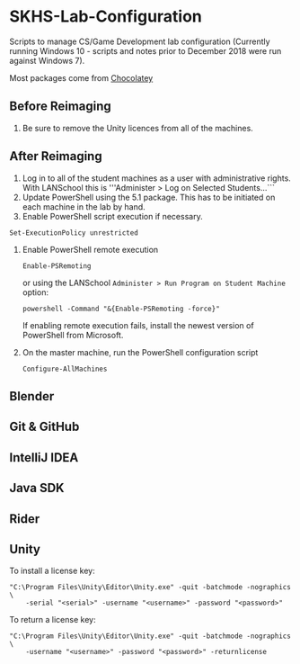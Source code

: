 # SKHS-Lab-Configuration

Scripts to manage CS/Game Development lab configuration
(Currently running Windows 10 - scripts and notes prior to December 2018 were run against Windows 7).

Most packages come from [Chocolatey](https://chocolatey.org)

## Before Reimaging

1. Be sure to remove the Unity licences from all of the machines.

## After Reimaging

1. Log in to all of the student machines as a user with administrative rights. With LANSchool this is '''Administer > Log on Selected Students...```
1. Update PowerShell using the 5.1 package. This has to be initiated on each machine in the lab by hand.
1. Enable PowerShell script execution if necessary.

```Set-ExecutionPolicy unrestricted```

1. Enable PowerShell remote execution

   ```Enable-PSRemoting```
   
   or using the LANSchool ```Administer > Run Program on Student Machine``` option:
   
   ```powershell -Command "&{Enable-PSRemoting -force}"```
   
   If enabling remote execution fails, install the newest version of PowerShell
   from Microsoft.

1. On the master machine, run the PowerShell configuration script

   ```
   Configure-AllMachines
   ```

## Blender

## Git & GitHub

## IntelliJ IDEA

## Java SDK

## Rider

## Unity

To install a license key:

```
"C:\Program Files\Unity\Editor\Unity.exe" -quit -batchmode -nographics \
    -serial "<serial>" -username "<username>" -password "<password>"
```
To return a license key:
  
```
"C:\Program Files\Unity\Editor\Unity.exe" -quit -batchmode -nographics \
    -username "<username>" -password "<password>" -returnlicense
```
